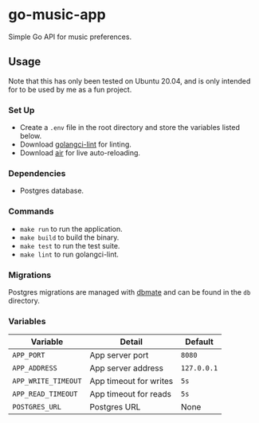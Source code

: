 # go-music-app
Simple Go API for music preferences.

## Usage
Note that this has only been tested on Ubuntu 20.04, and is only intended for to be used by me as a fun project. 

### Set Up
- Create a `.env` file in the root directory and store the variables listed below.
- Download [golangci-lint](https://golangci-lint.run/usage/quick-start/) for linting.
- Download [air](https://github.com/cosmtrek/air) for live auto-reloading.

### Dependencies
- Postgres database.

### Commands
- `make run` to run the application.
- `make build` to build the binary.
- `make test` to run the test suite.
- `make lint` to run golangci-lint.

### Migrations
Postgres migrations are managed with [dbmate](https://github.com/amacneil/dbmate) and can be found in the `db` directory.

### Variables
| Variable            | Detail                 | Default     |
|---------------------|------------------------|-------------|
| `APP_PORT`          | App server port        | `8080`      |
| `APP_ADDRESS`       | App server address     | `127.0.0.1` |
| `APP_WRITE_TIMEOUT` | App timeout for writes | `5s`        |
| `APP_READ_TIMEOUT`  | App timeout for reads  | `5s`        |
| `POSTGRES_URL`      | Postgres URL           | None        |            
